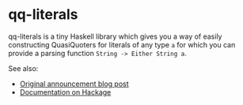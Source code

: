 # qq-literals

qq-literals is a tiny Haskell library which gives you a way of easily
constructing QuasiQuoters for literals of any type `a` for which you can
provide a parsing function `String -> Either String a`.

See also:

* [Original announcement blog post](http://harry.garrood.me/blog/qq-literals/)
* [Documentation on Hackage](https://hackage.haskell.org/package/qq-literals)
